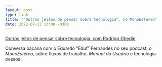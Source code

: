 ```yaml
---
layout: post
type: link
title: "“Outros jeitos de pensar sobre tecnologia”, no MonoEstéreo"
date: 2022-07-22 13:00 -0300
---
```

[Outros jeitos de pensar sobre tecnologia, com Rodrigo Ghedin](https://eduf.me/rodrigo-ghedin/) 

Conversa bacana com o Eduardo “Eduf” Fernandes no seu podcast, o _MonoEstéreo_, sobre fluxos de trabalho, _Manual do Usuário_ e tecnologia pessoal.